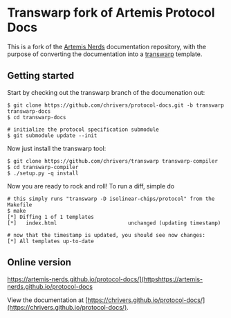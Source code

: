 # Transwarp fork of Artemis Protocol Docs #

This is a fork of the
[Artemis Nerds](https://github.com/artemis-nerds/protocol-docs)
documentation repository, with the purpose of converting the
documentation into a
[transwarp](https://github.com/chrivers/transwarp) template.

## Getting started ##

Start by checking out the transwarp branch of the documenation out:

```capnp
$ git clone https://github.com/chrivers/protocol-docs.git -b transwarp transwarp-docs
$ cd transwarp-docs

# initialize the protocol specification submodule
$ git submodule update --init
```

Now just install the transwarp tool:

```
$ git clone https://github.com/chrivers/transwarp transwarp-compiler
$ cd transwarp-compiler
$ ./setup.py -q install
```

Now you are ready to rock and roll! To run a diff, simple do

```capnp
# this simply runs "transwarp -D isolinear-chips/protocol" from the Makefile
$ make
[*] Diffing 1 of 1 templates
[*]   index.html                       unchanged (updating timestamp)

# now that the timestamp is updated, you should see now changes:
[*] All templates up-to-date
```

## Online version ##

https://artemis-nerds.github.io/protocol-docs/](httpshttps://artemis-nerds.github.io/protocol-docs

View the documentation at [https://chrivers.github.io/protocol-docs/](https://chrivers.github.io/protocol-docs/).
